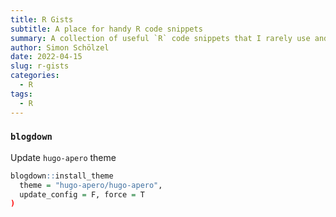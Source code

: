 ```yaml
---
title: R Gists
subtitle: A place for handy R code snippets
summary: A collection of useful `R` code snippets that I rarely use and frequently escape my mind. <i class="fab fa-r-project"></i>
author: Simon Schölzel
date: 2022-04-15
slug: r-gists
categories:
  - R
tags:
  - R
---
```


### `blogdown`

Update `hugo-apero` theme
```r
blogdown::install_theme
  theme = "hugo-apero/hugo-apero",
  update_config = F, force = T
)
```

